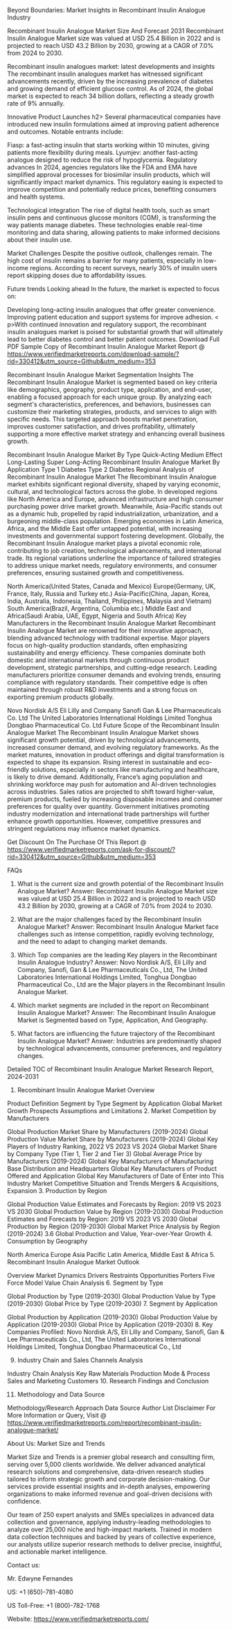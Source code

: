 Beyond Boundaries: Market Insights in Recombinant Insulin Analogue Industry


Recombinant Insulin Analogue Market Size And Forecast 2031
Recombinant Insulin Analogue Market size was valued at USD 25.4 Billion in 2022 and is projected to reach USD 43.2 Billion by 2030, growing at a CAGR of 7.0% from 2024 to 2030.

Recombinant insulin analogues market: latest developments and insights
The recombinant insulin analogues market has witnessed significant advancements recently, driven by the increasing prevalence of diabetes and growing demand of efficient glucose control. As of 2024, the global market is expected to reach 34 billion dollars, reflecting a steady growth rate of 9% annually.

Innovative Product Launches h2>
Several pharmaceutical companies have introduced new insulin formulations aimed at improving patient adherence and outcomes. Notable entrants include:

Fiasp: a fast-acting insulin that starts working within 10 minutes, giving patients more flexibility during meals.
Lyumjev: another fast-acting analogue designed to reduce the risk of hypoglycemia.
Regulatory advances
In 2024, agencies regulators like the FDA and EMA have simplified approval processes for biosimilar insulin products, which will significantly impact market dynamics. This regulatory easing is expected to improve competition and potentially reduce prices, benefiting consumers and health systems.

Technological integration
The rise of digital health tools, such as smart insulin pens and continuous glucose monitors (CGM), is transforming the way patients manage diabetes. These technologies enable real-time monitoring and data sharing, allowing patients to make informed decisions about their insulin use.

Market Challenges
Despite the positive outlook, challenges remain. The high cost of insulin remains a barrier for many patients, especially in low-income regions. According to recent surveys, nearly 30% of insulin users report skipping doses due to affordability issues.

Future trends
Looking ahead In the future, the market is expected to focus on:

Developing long-acting insulin analogues that offer greater convenience.
Improving patient education and support systems for improve adhesion.
< p>With continued innovation and regulatory support, the recombinant insulin analogues market is poised for substantial growth that will ultimately lead to better diabetes control and better patient outcomes.
Download Full PDF Sample Copy of Recombinant Insulin Analogue Market Report @ https://www.verifiedmarketreports.com/download-sample/?rid=330412&utm_source=Github&utm_medium=353

Recombinant Insulin Analogue Market Segmentation Insights
The Recombinant Insulin Analogue Market is segmented based on key criteria like demographics, geography, product type, application, and end-user, enabling a focused approach for each unique group. By analyzing each segment's characteristics, preferences, and behaviors, businesses can customize their marketing strategies, products, and services to align with specific needs. This targeted approach boosts market penetration, improves customer satisfaction, and drives profitability, ultimately supporting a more effective market strategy and enhancing overall business growth.

Recombinant Insulin Analogue Market By Type
Quick-Acting
Medium Effect
Long-Lasting
Super Long-Acting
Recombinant Insulin Analogue Market By Application
Type 1 Diabetes
Type 2 Diabetes
Regional Analysis of Recombinant Insulin Analogue Market
The Recombinant Insulin Analogue market exhibits significant regional diversity, shaped by varying economic, cultural, and technological factors across the globe. In developed regions like North America and Europe, advanced infrastructure and high consumer purchasing power drive market growth. Meanwhile, Asia-Pacific stands out as a dynamic hub, propelled by rapid industrialization, urbanization, and a burgeoning middle-class population. Emerging economies in Latin America, Africa, and the Middle East offer untapped potential, with increasing investments and governmental support fostering development. Globally, the Recombinant Insulin Analogue market plays a pivotal economic role, contributing to job creation, technological advancements, and international trade. Its regional variations underline the importance of tailored strategies to address unique market needs, regulatory environments, and consumer preferences, ensuring sustained growth and competitiveness.

North America(United States, Canada and Mexico)
Europe(Germany, UK, France, Italy, Russia and Turkey etc.)
Asia-Pacific(China, Japan, Korea, India, Australia, Indonesia, Thailand, Philippines, Malaysia and Vietnam)
South America(Brazil, Argentina, Columbia etc.)
Middle East and Africa(Saudi Arabia, UAE, Egypt, Nigeria and South Africa)
Key Manufacturers in the Recombinant Insulin Analogue Market
Recombinant Insulin Analogue Market are renowned for their innovative approach, blending advanced technology with traditional expertise. Major players focus on high-quality production standards, often emphasizing sustainability and energy efficiency. These companies dominate both domestic and international markets through continuous product development, strategic partnerships, and cutting-edge research. Leading manufacturers prioritize consumer demands and evolving trends, ensuring compliance with regulatory standards. Their competitive edge is often maintained through robust R&D investments and a strong focus on exporting premium products globally.

Novo Nordisk A/S
Eli Lilly and Company
Sanofi
Gan & Lee Pharmaceuticals Co.
Ltd
The United Laboratories International Holdings Limited
Tonghua Dongbao Pharmaceutical Co.
Ltd
Future Scope of the Recombinant Insulin Analogue Market
The Recombinant Insulin Analogue Market shows significant growth potential, driven by technological advancements, increased consumer demand, and evolving regulatory frameworks. As the market matures, innovation in product offerings and digital transformation is expected to shape its expansion. Rising interest in sustainable and eco-friendly solutions, especially in sectors like manufacturing and healthcare, is likely to drive demand. Additionally, France’s aging population and shrinking workforce may push for automation and AI-driven technologies across industries. Sales ratios are projected to shift toward higher-value, premium products, fueled by increasing disposable incomes and consumer preferences for quality over quantity. Government initiatives promoting industry modernization and international trade partnerships will further enhance growth opportunities. However, competitive pressures and stringent regulations may influence market dynamics.

Get Discount On The Purchase Of This Report @ https://www.verifiedmarketreports.com/ask-for-discount/?rid=330412&utm_source=Github&utm_medium=353

FAQs
1. What is the current size and growth potential of the Recombinant Insulin Analogue Market?
Answer: Recombinant Insulin Analogue Market size was valued at USD 25.4 Billion in 2022 and is projected to reach USD 43.2 Billion by 2030, growing at a CAGR of 7.0% from 2024 to 2030.

2. What are the major challenges faced by the Recombinant Insulin Analogue Market?
Answer: Recombinant Insulin Analogue Market face challenges such as intense competition, rapidly evolving technology, and the need to adapt to changing market demands.

3. Which Top companies are the leading Key players in the Recombinant Insulin Analogue Industry?
Answer: Novo Nordisk A/S, Eli Lilly and Company, Sanofi, Gan & Lee Pharmaceuticals Co., Ltd, The United Laboratories International Holdings Limited, Tonghua Dongbao Pharmaceutical Co., Ltd are the Major players in the Recombinant Insulin Analogue Market.

4. Which market segments are included in the report on Recombinant Insulin Analogue Market?
Answer: The Recombinant Insulin Analogue Market is Segmented based on Type, Application, And Geography.

5. What factors are influencing the future trajectory of the Recombinant Insulin Analogue Market?
Answer: Industries are predominantly shaped by technological advancements, consumer preferences, and regulatory changes.

Detailed TOC of Recombinant Insulin Analogue Market Research Report, 2024-2031
1. Recombinant Insulin Analogue Market Overview

Product Definition
Segment by Type
Segment by Application
Global Market Growth Prospects
Assumptions and Limitations
2. Market Competition by Manufacturers

Global Production Market Share by Manufacturers (2019-2024)
Global Production Value Market Share by Manufacturers (2019-2024)
Global Key Players of Industry Ranking, 2022 VS 2023 VS 2024
Global Market Share by Company Type (Tier 1, Tier 2 and Tier 3)
Global Average Price by Manufacturers (2019-2024)
Global Key Manufacturers of Manufacturing Base Distribution and Headquarters
Global Key Manufacturers of Product Offered and Application
Global Key Manufacturers of Date of Enter into This Industry
Market Competitive Situation and Trends
Mergers & Acquisitions, Expansion
3. Production by Region

Global Production Value Estimates and Forecasts by Region: 2019 VS 2023 VS 2030
Global Production Value by Region (2019-2030)
Global Production Estimates and Forecasts by Region: 2019 VS 2023 VS 2030
Global Production by Region (2019-2030)
Global Market Price Analysis by Region (2019-2024) 3.6 Global Production and Value, Year-over-Year Growth
4. Consumption by Geography

North America
Europe
Asia Pacific
Latin America, Middle East & Africa
5. Recombinant Insulin Analogue Market Outlook

Overview
Market Dynamics
Drivers
Restraints
Opportunities
Porters Five Force Model
Value Chain Analysis 
6. Segment by Type

Global Production by Type (2019-2030)
Global Production Value by Type (2019-2030)
Global Price by Type (2019-2030)
7. Segment by Application

Global Production by Application (2019-2030)
Global Production Value by Application (2019-2030)
Global Price by Application (2019-2030)
8. Key Companies Profiled: Novo Nordisk A/S, Eli Lilly and Company, Sanofi, Gan & Lee Pharmaceuticals Co., Ltd, The United Laboratories International Holdings Limited, Tonghua Dongbao Pharmaceutical Co., Ltd

9. Industry Chain and Sales Channels Analysis

Industry Chain Analysis
Key Raw Materials
Production Mode & Process
Sales and Marketing
Customers
10. Research Findings and Conclusion

11. Methodology and Data Source

Methodology/Research Approach
Data Source
Author List
Disclaimer
For More Information or Query, Visit @ https://www.verifiedmarketreports.com/report/recombinant-insulin-analogue-market/

About Us: Market Size and Trends

Market Size and Trends is a premier global research and consulting firm, serving over 5,000 clients worldwide. We deliver advanced analytical research solutions and comprehensive, data-driven research studies tailored to inform strategic growth and corporate decision-making. Our services provide essential insights and in-depth analyses, empowering organizations to make informed revenue and goal-driven decisions with confidence.

Our team of 250 expert analysts and SMEs specializes in advanced data collection and governance, applying industry-leading methodologies to analyze over 25,000 niche and high-impact markets. Trained in modern data collection techniques and backed by years of collective experience, our analysts utilize superior research methods to deliver precise, insightful, and actionable market intelligence.

Contact us:

Mr. Edwyne Fernandes

US: +1 (650)-781-4080

US Toll-Free: +1 (800)-782-1768

Website: https://www.verifiedmarketreports.com/
